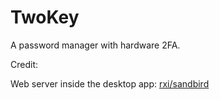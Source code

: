 # TwoKey
A password manager with hardware 2FA.


Credit: 

Web server inside the desktop app: [rxi/sandbird](https://github.com/rxi/sandbird)
